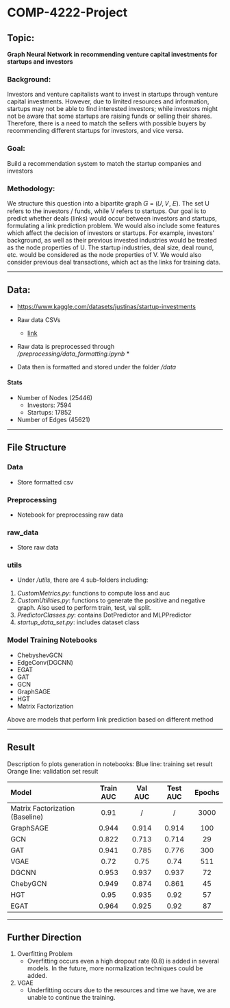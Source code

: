 # COMP-4222-Project

## Topic:
**Graph Neural Network in recommending venture capital investments for startups and investors**
### Background:
Investors and venture capitalists want to invest in startups through venture capital investments. However, due to limited resources and information, startups may not be able to find interested investors; while investors might not be aware that some startups are raising funds or selling their shares. Therefore, there is a need to match the sellers with possible buyers by recommending different startups for investors, and vice versa.

### Goal:
Build a recommendation system to match the startup companies and investors

### Methodology:
We structure this question into a bipartite graph 𝐺 = (𝑈, 𝑉, 𝐸). The set U refers to the investors / funds, while V refers to startups. Our goal is to predict whether deals (links) would occur between investors and startups, formulating a link prediction problem.
We would also include some features which affect the decision of investors or startups. For example, investors' background, as well as their previous invested industries would be treated as the node properties of U. The startup industries, deal size, deal round, etc. would be considered as the node properties of V. We would also
consider previous deal transactions, which act as the links for training data.

---

## Data:
* https://www.kaggle.com/datasets/justinas/startup-investments
* Raw data CSVs
    * [link](https://hkustconnect-my.sharepoint.com/:f:/g/personal/cmslau_connect_ust_hk/EliRyyIOmHJPjvnQSazTQuYBftxnTFjv0UmRHQSNlLdxqw?e=pGdIgk)

* Raw data is preprocessed through */preprocessing/data_formatting.ipynb* *

* Data then is formatted and stored under the folder */data*

#### Stats
* Number of Nodes (25446)
    * Investors: 7594
    * Startups: 17852
* Number of Edges (45621)


---
## File Structure
### Data
* Store formatted csv
### Preprocessing
* Notebook for preprocessing raw data
### raw_data
* Store raw data

### utils
* Under */utils*, there are 4 sub-folders including:
1. *CustomMetrics.py*: functions to compute loss and auc
2. *CustomUtilities.py*: functions to generate the positive and negative graph. Also used to perform train, test, val split.
3. *PredictorClasses.py*: contains DotPredictor and MLPPredictor
4. *startup_data_set.py*: includes dataset class

### Model Training Notebooks
* ChebyshevGCN
* EdgeConv(DGCNN)
* EGAT
* GAT
* GCN
* GraphSAGE
* HGT
* Matrix Factorization

Above are models that perform link prediction based on different method



---
## Result
Description fo plots generation in notebooks:
Blue line: training set result
Orange line: validation set result


| Model                           | Train AUC | Val AUC | Test AUC | Epochs |
|:------------------------------- |:---------:|:-------:|:--------:|:------:|
| Matrix Factorization (Baseline) |   0.91    |    /    |    /     |  3000  |
| GraphSAGE                       |   0.944   |  0.914  |  0.914   |  100   |
| GCN                             |   0.822   |  0.713  |  0.714   |   29   |
| GAT                             |   0.941   |  0.785  |  0.776   |  300   |
| VGAE                            |   0.72    |  0.75   |   0.74   |  511   |
| DGCNN                           |   0.953   |  0.937  |  0.937   |   72   |
| ChebyGCN                        |   0.949   |  0.874  |  0.861   |   45   |
| HGT                             |   0.95    |  0.935  |   0.92   |   57   |
| EGAT                            |   0.964   |  0.925  |   0.92   |   87   |

---
## Further Direction
1. Overfitting Problem
    * Overfitting occurs even a high dropout rate (0.8) is added in several models. In the future, more normalization techniques could be added.
2. VGAE 
    * Underfitting occurs due to the resources and time we have, we are unable to continue the training.
